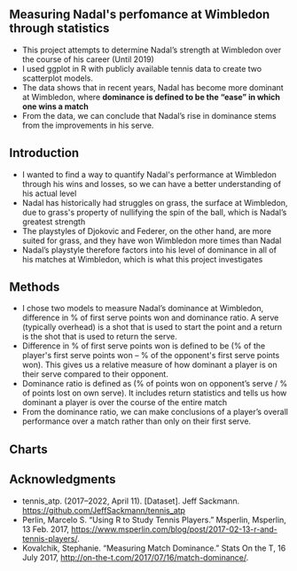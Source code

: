 ## Measuring Nadal's perfomance at Wimbledon through statistics

- This project attempts to determine Nadal’s strength at Wimbledon over the course of his career (Until 2019)
- I used ggplot in R with publicly available tennis data to create two scatterplot models. 
- The data shows that in recent years, Nadal has become more dominant at Wimbledon, where **dominance is defined to be the “ease” in which one wins a match** 
- From the data, we can conclude that Nadal’s rise in dominance stems from the improvements in his serve.

## Introduction

- I wanted to find a way to quantify Nadal's performance at Wimbledon through his wins and losses, so we can have a better understanding of his actual level
- Nadal has historically had struggles on grass, the surface at Wimbledon, due to grass's property of nullifying the spin of the ball, which is Nadal’s greatest strength
- The playstyles of Djokovic and Federer, on the other hand, are more suited for grass, and they have won Wimbledon more times than Nadal
- Nadal’s playstyle therefore factors into his level of dominance in all of his matches at Wimbledon, which is what this project investigates

## Methods
- I chose two models to measure Nadal’s dominance at Wimbledon, difference in % of first serve points won and dominance ratio. A  serve (typically overhead) is a shot that is used to start the point and a return is the shot that is used to return the serve.​
- Difference in % of first serve points won is defined to be (% of the player's first serve points won –  % of the opponent's first serve points won). This gives us a relative measure of how dominant a player is on their serve compared to their opponent. 
- Dominance ratio is defined as (% of points won on opponent’s serve / % of points lost on own serve). It includes return statistics and tells us how dominant a player is over the course of the entire match
- From the dominance ratio, we can make conclusions of a player’s overall performance over a match rather than only on their first serve. ​

## Charts



## Acknowledgments

- tennis_atp. (2017–2022, April 11). [Dataset]. Jeff Sackmann. https://github.com/JeffSackmann/tennis_atp
- Perlin, Marcelo S. “Using R to Study Tennis Players.” Msperlin, Msperlin, 13 Feb. 2017, https://www.msperlin.com/blog/post/2017-02-13-r-and-tennis-players/. 
- Kovalchik, Stephanie. “Measuring Match Dominance.” Stats On the T, 16 July 2017, http://on-the-t.com/2017/07/16/match-dominance/.
